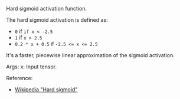 Hard sigmoid activation function.

The hard sigmoid activation is defined as:

- `0` if `if x < -2.5`
- `1` if `x > 2.5`
- `0.2 * x + 0.5` if `-2.5 <= x <= 2.5`

It's a faster, piecewise linear approximation
of the sigmoid activation.

Args:
    x: Input tensor.

Reference:

- [Wikipedia "Hard sigmoid"](https://en.wikipedia.org/wiki/Hard_sigmoid)
